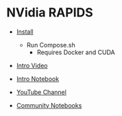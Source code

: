 # NVidia RAPIDS 

- [Install](https://docs.rapids.ai/install/)
	- Run Compose.sh 
		- Requires Docker and CUDA


- [Intro Video](https://www.youtube.com/watch?v=T2AU0iVbY5A)
- [Intro Notebook](https://github.com/rapidsai-community/notebooks-contrib/blob/community_relaunch/getting_started_materials/intro_tutorials_and_guides/01_Introduction_to_RAPIDS.ipynb)  

- [YouTube Channel](https://www.youtube.com/@rapidsai2490)
- [Community Notebooks](https://github.com/rapidsai-community/notebooks-contrib)